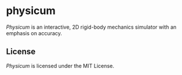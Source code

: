 # physicum

_Physicum_ is an interactive, 2D rigid-body mechanics simulator with an emphasis on accuracy.

## License
_Physicum_ is licensed under the MIT License.
